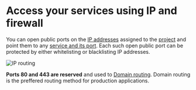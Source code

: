 # Access your services using IP and firewall

You can open public ports on the [IP addresses](/documentation/routing/unique-ipv4-ipv6-addresses.html) assigned to the [project](/documentation/overview/projects-and-services-structure.html#project) and point them to any [service and its port](/documentation/routing/routing-between-project-services.html). Each such open public port can be protected by either whitelisting or blacklisting IP addresses.

![IP routing](/ip-routing.png "IP routing")

**Ports 80 and 443 are reserved** and used to [Domain routing](/documentation/routing/using-your-domain.html). Domain routing is the preffered routing method for production applications.
